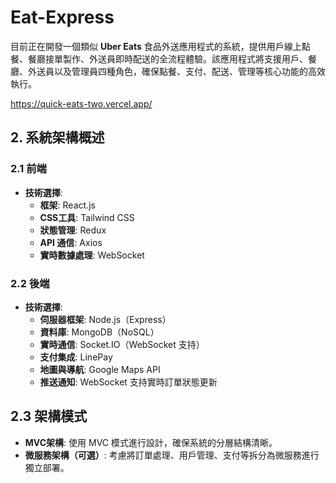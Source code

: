 # Eat-Express
目前正在開發一個類似 **Uber Eats** 食品外送應用程式的系統，提供用戶線上點餐、餐廳接單製作、外送員即時配送的全流程體驗。該應用程式將支援用戶、餐廳、外送員以及管理員四種角色，確保點餐、支付、配送、管理等核心功能的高效執行。

https://quick-eats-two.vercel.app/

## **2. 系統架構概述**

### **2.1 前端**
- **技術選擇**:  
  - **框架**: React.js  
  - **CSS工具**: Tailwind CSS
  - **狀態管理**: Redux  
  - **API 通信**: Axios  
  - **實時數據處理**: WebSocket

### **2.2 後端**
- **技術選擇**:  
  - **伺服器框架**: Node.js（Express）  
  - **資料庫**: MongoDB（NoSQL）  
  - **實時通信**: Socket.IO（WebSocket 支持）  
  - **支付集成**: LinePay
  - **地圖與導航**: Google Maps API  
  - **推送通知**: 
WebSocket 支持實時訂單狀態更新 

## **2.3 架構模式**
- **MVC架構**: 使用 MVC 模式進行設計，確保系統的分層結構清晰。
- **微服務架構（可選）**: 考慮將訂單處理、用戶管理、支付等拆分為微服務進行獨立部署。
